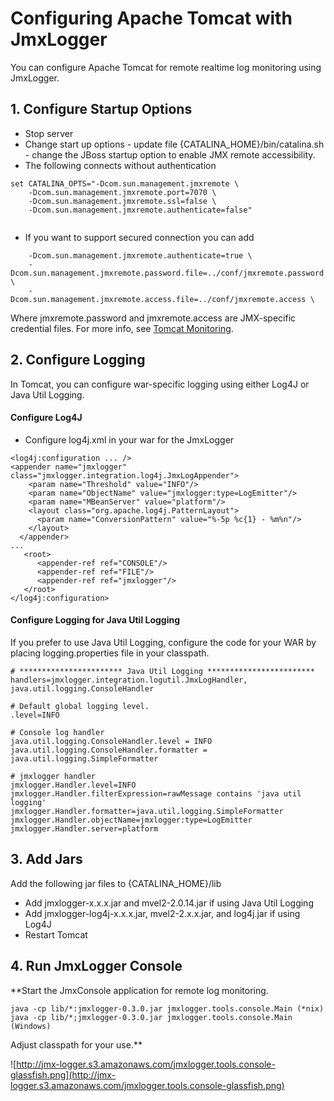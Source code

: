 # Configuring Apache Tomcat with JmxLogger #

You can configure Apache Tomcat for remote realtime log monitoring using JmxLogger.

## 1. Configure Startup Options ##
  * Stop server
  * Change start up options - update file {CATALINA\_HOME}/bin/catalina.sh  - change the JBoss startup option to enable JMX remote accessibility.
  * The following connects without authentication
```
set CATALINA_OPTS="-Dcom.sun.management.jmxremote \
    -Dcom.sun.management.jmxremote.port=7070 \
    -Dcom.sun.management.jmxremote.ssl=false \
    -Dcom.sun.management.jmxremote.authenticate=false"
    
```

  * If you want to support secured connection you can add
```
    -Dcom.sun.management.jmxremote.authenticate=true \
    -Dcom.sun.management.jmxremote.password.file=../conf/jmxremote.password \
    -Dcom.sun.management.jmxremote.access.file=../conf/jmxremote.access \  
```
Where jmxremote.password and jmxremote.access are JMX-specific credential files.  For more info, see [Tomcat Monitoring](http://tomcat.apache.org/tomcat-6.0-doc/monitoring.html).

## 2. Configure Logging ##
In Tomcat, you can configure war-specific logging using either Log4J or Java Util Logging.
#### Configure Log4J ####
  * Configure log4j.xml in your war for the JmxLogger
```
<log4j:configuration ... />
<appender name="jmxlogger" class="jmxlogger.integration.log4j.JmxLogAppender">
    <param name="Threshold" value="INFO"/>
    <param name="ObjectName" value="jmxlogger:type=LogEmitter"/>
    <param name="MBeanServer" value="platform"/>
    <layout class="org.apache.log4j.PatternLayout">
      <param name="ConversionPattern" value="%-5p %c{1} - %m%n"/>
    </layout>
  </appender>
...
   <root>
      <appender-ref ref="CONSOLE"/>
      <appender-ref ref="FILE"/>
      <appender-ref ref="jmxlogger"/>    
   </root>
</log4j:configuration>
```

#### Configure Logging for Java Util Logging ####
If you prefer to use Java Util Logging, configure the code for your WAR by placing logging.properties file in your classpath.
```
# *********************** Java Util Logging ************************
handlers=jmxlogger.integration.logutil.JmxLogHandler, java.util.logging.ConsoleHandler

# Default global logging level.
.level=INFO

# Console log handler
java.util.logging.ConsoleHandler.level = INFO
java.util.logging.ConsoleHandler.formatter = java.util.logging.SimpleFormatter

# jmxlogger handler
jmxlogger.Handler.level=INFO
jmxlogger.Handler.filterExpression=rawMessage contains 'java util logging'
jmxlogger.Handler.formatter=java.util.logging.SimpleFormatter
jmxlogger.Handler.objectName=jmxlogger:type=LogEmitter
jmxlogger.Handler.server=platform
```

## 3. Add Jars ##
Add the following jar files to {CATALINA\_HOME}/lib
  * Add jmxlogger-x.x.x.jar and mvel2-2.0.14.jar if using Java Util Logging
  * Add jmxlogger-log4j-x.x.x.jar, mvel2-2.x.x.jar, and log4j.jar if using Log4J
  * Restart Tomcat

## 4. Run JmxLogger Console ##
**Start the JmxConsole application for remote log monitoring.
```
java -cp lib/*:jmxlogger-0.3.0.jar jmxlogger.tools.console.Main (*nix)
java -cp lib/*;jmxlogger-0.3.0.jar jmxlogger.tools.console.Main (Windows)
```
Adjust classpath for your use.**

![http://jmx-logger.s3.amazonaws.com/jmxlogger.tools.console-glassfish.png](http://jmx-logger.s3.amazonaws.com/jmxlogger.tools.console-glassfish.png)